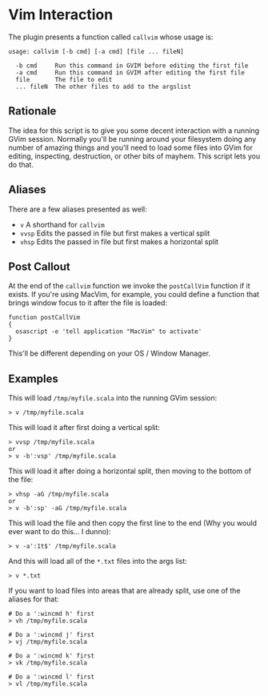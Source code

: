 # Vim Interaction

The plugin presents a function called `callvim` whose usage is:

    usage: callvim [-b cmd] [-a cmd] [file ... fileN]

      -b cmd     Run this command in GVIM before editing the first file
      -a cmd     Run this command in GVIM after editing the first file
      file       The file to edit
      ... fileN  The other files to add to the argslist

## Rationale

The idea for this script is to give you some decent interaction with a running
GVim session. Normally you'll be running around your filesystem doing any number
of amazing things and you'll need to load some files into GVim for editing,
inspecting, destruction, or other bits of mayhem. This script lets you do that.

## Aliases

There are a few aliases presented as well:

-   `v` A shorthand for `callvim`
-   `vvsp` Edits the passed in file but first makes a vertical split
-   `vhsp` Edits the passed in file but first makes a horizontal split

## Post Callout

At the end of the `callvim` function we invoke the `postCallVim` function if it
exists. If you're using MacVim, for example, you could define a function that
brings window focus to it after the file is loaded:

    function postCallVim
    {
      osascript -e 'tell application "MacVim" to activate'
    }

This'll be different depending on your OS / Window Manager.

## Examples

This will load `/tmp/myfile.scala` into the running GVim session:

    > v /tmp/myfile.scala

This will load it after first doing a vertical split:

    > vvsp /tmp/myfile.scala
    or
    > v -b':vsp' /tmp/myfile.scala

This will load it after doing a horizontal split, then moving to the bottom of
the file:

    > vhsp -aG /tmp/myfile.scala
    or
    > v -b':sp' -aG /tmp/myfile.scala

This will load the file and then copy the first line to the end (Why you would
ever want to do this... I dunno):

    > v -a':1t$' /tmp/myfile.scala

And this will load all of the `*.txt` files into the args list:

    > v *.txt

If you want to load files into areas that are already split, use one of the
aliases for that:

    # Do a ':wincmd h' first
    > vh /tmp/myfile.scala

    # Do a ':wincmd j' first
    > vj /tmp/myfile.scala

    # Do a ':wincmd k' first
    > vk /tmp/myfile.scala

    # Do a ':wincmd l' first
    > vl /tmp/myfile.scala
